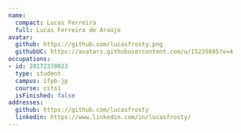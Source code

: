 ```yaml
---
name:
  compact: Lucas Ferreira
  full: Lucas Ferreira de Araújo
avatar:
  github: https://github.com/lucasfrosty.png
  githubUC: https://avatars.githubusercontent.com/u/15235605?v=4
occupations:
- id: 20172370023
  type: student
  campus: ifpb-jp
  course: cstsi
  isFinished: false
addresses:
  github: https://github.com/lucasfrosty
  linkedin: https://www.linkedin.com/in/lucasfrosty/
---
```

